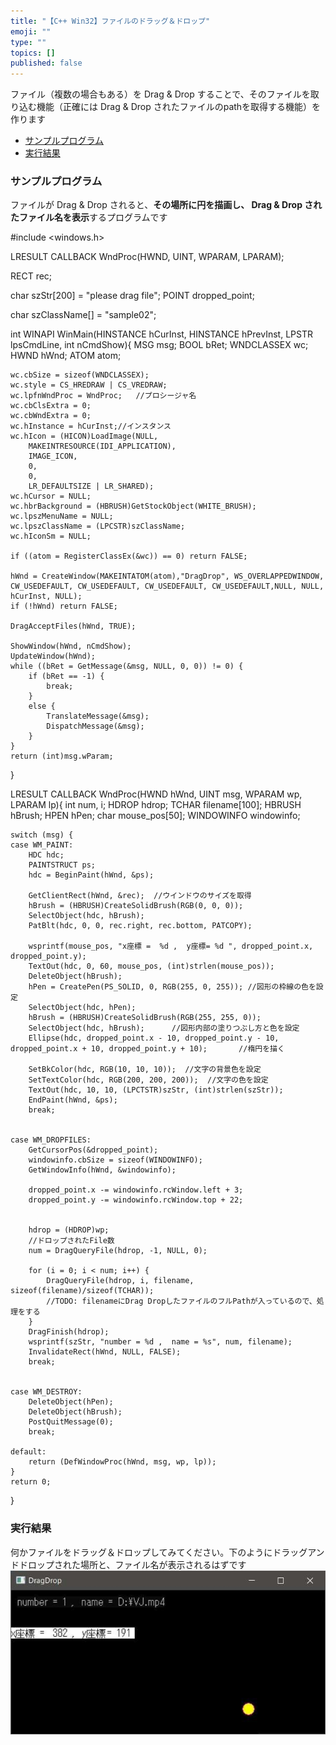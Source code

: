 ```yaml
---
title: "【C++ Win32】ファイルのドラッグ＆ドロップ"
emoji: ""
type: ""
topics: []
published: false
---
```


ファイル（複数の場合もある）を Drag & Drop することで、そのファイルを取り込む機能（正確には Drag & Drop されたファイルのpathを取得する機能）を作ります

* [サンプルプログラム](#サンプルプログラム)
* [実行結果](#実行結果)

### サンプルプログラム

ファイルが Drag & Drop されると、**その場所に円を描画し、 Drag & Drop されたファイル名を表示**するプログラムです

#include <windows.h>

LRESULT CALLBACK WndProc(HWND, UINT, WPARAM, LPARAM);


RECT rec;

char szStr[200] = "please drag file";
POINT dropped_point;


char szClassName[] = "sample02";


int WINAPI WinMain(HINSTANCE hCurInst, HINSTANCE hPrevInst,
	LPSTR lpsCmdLine, int nCmdShow){
	MSG msg;
	BOOL bRet;
	WNDCLASSEX wc;
	HWND hWnd;
	ATOM atom;

	wc.cbSize = sizeof(WNDCLASSEX);
	wc.style = CS_HREDRAW | CS_VREDRAW;
	wc.lpfnWndProc = WndProc;	//プロシージャ名
	wc.cbClsExtra = 0;
	wc.cbWndExtra = 0;
	wc.hInstance = hCurInst;//インスタンス
	wc.hIcon = (HICON)LoadImage(NULL,
		MAKEINTRESOURCE(IDI_APPLICATION),
		IMAGE_ICON,
		0,
		0,
		LR_DEFAULTSIZE | LR_SHARED);
	wc.hCursor = NULL;
	wc.hbrBackground = (HBRUSH)GetStockObject(WHITE_BRUSH);
	wc.lpszMenuName = NULL;	
	wc.lpszClassName = (LPCSTR)szClassName;
	wc.hIconSm = NULL;

	if ((atom = RegisterClassEx(&wc)) == 0)	return FALSE;

	hWnd = CreateWindow(MAKEINTATOM(atom),"DragDrop", WS_OVERLAPPEDWINDOW, CW_USEDEFAULT, CW_USEDEFAULT, CW_USEDEFAULT, CW_USEDEFAULT,NULL, NULL, hCurInst, NULL);
	if (!hWnd) return FALSE;

	DragAcceptFiles(hWnd, TRUE);

	ShowWindow(hWnd, nCmdShow);
	UpdateWindow(hWnd);
	while ((bRet = GetMessage(&msg, NULL, 0, 0)) != 0) {
		if (bRet == -1) {
			break;
		}
		else {
			TranslateMessage(&msg);
			DispatchMessage(&msg);
		}
	}
	return (int)msg.wParam;
}


LRESULT CALLBACK WndProc(HWND hWnd, UINT msg, WPARAM wp, LPARAM lp){
	int num, i;
	HDROP hdrop;
	TCHAR filename[100];
	HBRUSH hBrush;
	HPEN hPen;
	char mouse_pos[50];
	WINDOWINFO windowinfo;


	switch (msg) {
	case WM_PAINT:
		HDC hdc;
		PAINTSTRUCT ps;
		hdc = BeginPaint(hWnd, &ps);

		GetClientRect(hWnd, &rec);  //ウインドウのサイズを取得
		hBrush = (HBRUSH)CreateSolidBrush(RGB(0, 0, 0));
		SelectObject(hdc, hBrush);
		PatBlt(hdc, 0, 0, rec.right, rec.bottom, PATCOPY);

		wsprintf(mouse_pos, "x座標 =  %d ,  y座標= %d ", dropped_point.x, dropped_point.y);
		TextOut(hdc, 0, 60, mouse_pos, (int)strlen(mouse_pos));
		DeleteObject(hBrush);
		hPen = CreatePen(PS_SOLID, 0, RGB(255, 0, 255)); //図形の枠線の色を設定
		SelectObject(hdc, hPen);
		hBrush = (HBRUSH)CreateSolidBrush(RGB(255, 255, 0));
		SelectObject(hdc, hBrush);		//図形内部の塗りつぶし方と色を設定
		Ellipse(hdc, dropped_point.x - 10, dropped_point.y - 10, dropped_point.x + 10, dropped_point.y + 10);		//楕円を描く

		SetBkColor(hdc, RGB(10, 10, 10));  //文字の背景色を設定
		SetTextColor(hdc, RGB(200, 200, 200));  //文字の色を設定
		TextOut(hdc, 10, 10, (LPCTSTR)szStr, (int)strlen(szStr));
		EndPaint(hWnd, &ps);
		break;


	case WM_DROPFILES:
		GetCursorPos(&dropped_point);
		windowinfo.cbSize = sizeof(WINDOWINFO);
		GetWindowInfo(hWnd, &windowinfo);

		dropped_point.x -= windowinfo.rcWindow.left + 3;
		dropped_point.y -= windowinfo.rcWindow.top + 22;


		hdrop = (HDROP)wp;
		//ドロップされたFile数
		num = DragQueryFile(hdrop, -1, NULL, 0);

		for (i = 0; i < num; i++) {
			DragQueryFile(hdrop, i, filename, sizeof(filename)/sizeof(TCHAR));
			//TODO: filenameにDrag DropしたファイルのフルPathが入っているので、処理をする
		}
		DragFinish(hdrop);
		wsprintf(szStr, "number = %d ,  name = %s", num, filename);
		InvalidateRect(hWnd, NULL, FALSE);
		break;


	case WM_DESTROY:
		DeleteObject(hPen);
		DeleteObject(hBrush);
		PostQuitMessage(0);
		break;

	default:
		return (DefWindowProc(hWnd, msg, wp, lp));
	}
	return 0;
}

### 実行結果

何かファイルをドラッグ＆ドロップしてみてください。下のようにドラッグアンドドロップされた場所と、ファイル名が表示されるはずです  
![f:id:pythonjacascript:20200320231454j:plain](/images/ppythonjacascript2020032020200320231454.jpg "f:id:pythonjacascript:20200320231454j:plain")